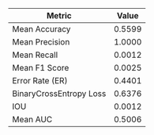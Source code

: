 | Metric                  | Value |
|-------------------------|-------|
| Mean Accuracy           | 0.5599|
| Mean Precision          | 1.0000|
| Mean Recall             | 0.0012|
| Mean F1 Score           | 0.0025|
| Error Rate (ER)         | 0.4401|
| BinaryCrossEntropy Loss | 0.6376|
| IOU                     | 0.0012|
| Mean AUC                | 0.5006|
